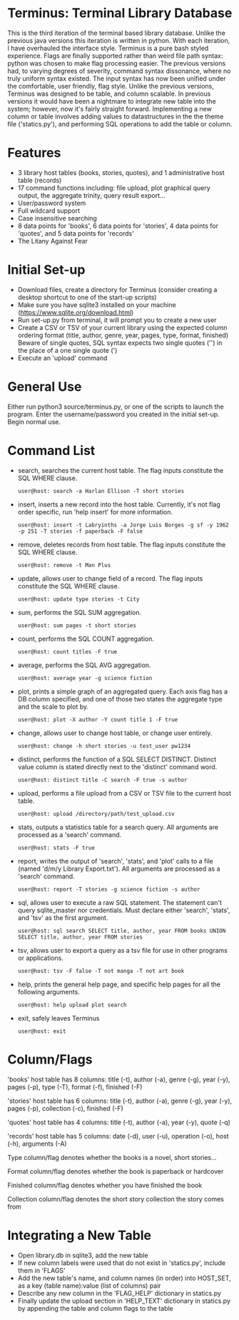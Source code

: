 # Terminus: Terminal Library Database
This is the third iteration of the terminal based library database. Unlike the previous java versions this iteration is written in python.
With each iteration, I have overhauled the interface style. Terminus is a pure bash styled experience. 
Flags are finally supported rather than weird file path syntax: python was chosen to make flag processing easier.
The previous versions had, to varying degrees of severity, command syntax dissonance, where no truly uniform syntax existed. 
The input syntax has now been unified under the comfortable, user friendly, flag style. 
Unlike the previous versions, Terminus was designed to be table, and column scalable. 
In previous versions it would have been a nightmare to integrate new table into the system; however, now it's fairly straight forward. Implementing a new column or table involves adding values to datastructures in the the theme file ('statics.py'), and performing SQL operations to add the table or column.

# Features
- 3 library host tables (books, stories, quotes), and 1 administrative host table (records)
- 17 command functions including: file upload, plot graphical query output, the aggregate trinity, query result export...
- User/password system
- Full wildcard support
- Case insensitive searching
- 8 data points for 'books', 6 data points for 'stories', 4 data points for 'quotes', and 5 data points for 'records'
- The Litany Against Fear

# Initial Set-up
- Download files, create a directory for Terminus (consider creating a desktop shortcut to one of the start-up scripts)
- Make sure you have sqlite3 installed on your machine (https://www.sqlite.org/download.html)
- Run set-up.py from terminal, it will prompt you to create a new user
- Create a CSV or TSV of your current library using the expected column ordering format (title, author, genre, year, pages, type, format, finished)
Beware of single quotes, SQL syntax expects two single quotes ('') in the place of a one single quote (')
- Execute an 'upload' command

# General Use
Either run python3 source/terminus.py, or one of the scripts to launch the program. 
Enter the username/password you created in the initial set-up. Begin normal use.

# Command List
- search, searches the current host table. The flag inputs constitute the SQL WHERE clause.

      user@host: search -a Harlan Ellison -T short stories
- insert, inserts a new record into the host table. Currently, it's not flag order specific, run 'help insert' for more information.

      user@host: insert -t Labryinths -a Jorge Luis Borges -g sf -y 1962 -p 251 -T stories -f paperback -F false
- remove, deletes records from host table. The flag inputs constitute the SQL WHERE clause.

      user@host: remove -t Man Plus
- update, allows user to change field of a record. The flag inputs constitute the SQL WHERE clause.

      user@host: update type stories -t City
- sum, performs the SQL SUM aggregation.

      user@host: sum pages -t short stories
- count, performs the SQL COUNT aggregation.

      user@host: count titles -F true
- average, performs the SQL AVG aggregation.

      user@host: average year -g science fiction
- plot, prints a simple graph of an aggregated query.
Each axis flag has a DB column specified, and one of those two states the aggregate type and the scale to plot by.

      user@host: plot -X author -Y count title 1 -F true
- change, allows user to change host table, or change user entirely.

      user@host: change -h short stories -u test_user pw1234
- distinct, performs the function of a SQL SELECT DISTINCT.
Distinct value column is stated directly next to the 'distinct' command word.

      user@host: distinct title -C search -F true -s author
- upload, performs a file upload from a CSV or TSV file to the current host table.

      user@host: upload /directory/path/test_upload.csv
- stats, outputs a statistics table for a search query. All arguments are processed as a 'search' command.

      user@host: stats -F true
- report, writes the output of 'search', 'stats', and 'plot' calls to a file (named 'd/m/y Library Export.txt'). 
All arguments are processed as a 'search' command.
        
      user@host: report -T stories -g science fiction -s author
- sql, allows user to execute a raw SQL statement. The statement can't query sqlite_master nor credentials.
Must declare either 'search', 'stats', and 'tsv' as the first argument.

      user@host: sql search SELECT title, author, year FROM books UNION SELECT title, author, year FROM stories
- tsv, allows user to export a query as a tsv file for use in other programs or applications.

      user@host: tsv -F false -T not manga -T not art book
- help, prints the general help page, and specific help pages for all the following arguments.
      
      user@host: help upload plot search
- exit, safely leaves Terminus

      user@host: exit
   
# Column/Flags
'books' host table has 8 columns: title (-t), author (-a), genre (-g), year (-y), pages (-p), type (-T), format (-f), finished (-F)

'stories' host table has 6 columns: title (-t), author (-a), genre (-g), year (-y), pages (-p), collection (-c), finished (-F)

'quotes' host table has 4 columns: title (-t), author (-a), year (-y), quote (-q)

'records' host table has 5 columns: date (-d), user (-u), operation (-o), host (-h), arguments (-A)

Type column/flag denotes whether the books is a novel, short stories...

Format column/flag denotes whether the book is paperback or hardcover

Finished column/flag denotes whether you have finished the book

Collection column/flag denotes the short story collection the story comes from

# Integrating a New Table
- Open library.db in sqlite3, add the new table
- If new column labels were used that do not exist in 'statics.py', include them in 'FLAGS'
- Add the new table's name, and column names (in order) into HOST_SET, as a key (table name):value (list of columns) pair
- Describe any new column in the 'FLAG_HELP' dictionary in statics.py
- Finally update the upload section in 'HELP_TEXT' dictionary in statics.py by appending the table and column flags to the table
